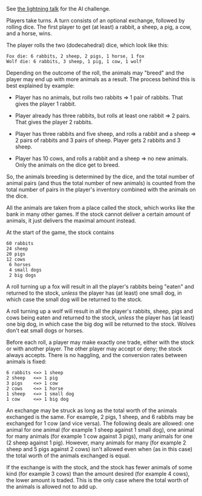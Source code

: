 See
[the lightning talk](http://masak.org/carl/yapc-eu-2011-little-animal-farm/talk.pdf)
for the AI challenge.

Players take turns. A turn consists of an optional exchange, followed by rolling dice.
The first player to get (at least) a rabbit, a sheep, a pig, a cow, and a horse, wins.

The player rolls the two (dodecahedral) dice, which look like this:

    Fox die: 6 rabbits, 2 sheep, 2 pigs, 1 horse, 1 fox
    Wolf die: 6 rabbits, 3 sheep, 1 pig, 1 cow, 1 wolf

Depending on the outcome of the roll, the animals may "breed" and the player may
end up with more animals as a result. The process behind this is best explained
by example:

* Player has no animals, but rolls two rabbits => 1 pair of rabbits.
  That gives the player 1 rabbit.

* Player already has three rabbits, but rolls at least one rabbit => 2 pairs.
  That gives the player 2 rabbits.

* Player has three rabbits and five sheep, and rolls a rabbit and a sheep => 2 pairs
  of rabbits and 3 pairs of sheep. Player gets 2 rabbits and 3 sheep.

* Player has 10 cows, and rolls a rabbit and a sheep => no new animals.
  Only the animals on the dice get to breed.

So, the animals breeding is determined by the dice, and the total number of animal
pairs (and thus the total number of new animals) is counted from the total number of
pairs in the player's inventory combined with the animals on the dice.

All the animals are taken from a place called the stock, which works like the bank in
many other games. If the stock cannot deliver a certain amount of animals, it just
delivers the maximal amount instead.

At the start of the game, the stock contains

    60 rabbits
    24 sheep
    20 pigs
    12 cows
     6 horses
     4 small dogs
     2 big dogs

A roll turning up a fox will result in all the player's rabbits being "eaten" and
returned to the stock, *unless* the player has (at least) one small dog, in which
case the small dog will be returned to the stock.

A roll turning up a wolf will result in all the player's rabbits, sheep, pigs and
cows being eaten and returned to the stock, *unless* the player has (at least) one
big dog, in which case the big dog will be returned to the stock. Wolves don't eat
small dogs or horses.

Before each roll, a player may make exactly one trade, either with the stock or
with another player. The other player may accept or deny; the stock always accepts.
There is no haggling, and the conversion rates between animals is fixed:

    6 rabbits <=> 1 sheep
    2 sheep   <=> 1 pig
    3 pigs    <=> 1 cow
    2 cows    <=> 1 horse
    1 sheep   <=> 1 small dog
    1 cow     <=> 1 big dog

An exchange may be struck as long as the total worth of the animals exchanged is
the same. For example, 2 pigs, 1 sheep, and 6 rabbits may be exchanged for 1 cow
(and vice versa). The following deals are allowed: one animal for one animal
(for example 1 sheep against 1 small dog), one animal for many animals (for
example 1 cow against 3 pigs), many animals for one (2 sheep against 1 pig).
However, many animals for many (for example 2 sheep and 5 pigs against 2 cows)
isn't allowed even when (as in this case) the total worth of the animals
exchanged is equal.

If the exchange is with the stock, and the stock has fewer animals of some kind
(for example 3 cows) than the amount desired (for example 4 cows), the lower amount
is traded. This is the only case where the total worth of the animals is allowed
not to add up.
